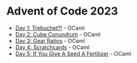 # Advent of Code 2023

- [Day 1: Trebuchet?!](https://github.com/illbexyz/advent-of-code-2023/blob/main/day_01/day_01.ml) - OCaml
- [Day 2: Cube Conundrum](https://github.com/illbexyz/advent-of-code-2023/blob/main/day_02/day_02.ml) - OCaml
- [Day 3: Gear Ratios](https://github.com/illbexyz/advent-of-code-2023/blob/main/day_03/day_03.ml) - OCaml
- [Day 4: Scratchcards](https://github.com/illbexyz/advent-of-code-2023/blob/main/day_04/day_04.ml) - OCaml
- [Day 5: If You Give A Seed A Fertilizer](https://github.com/illbexyz/advent-of-code-2023/blob/main/day_05/day_05.ml) - OCaml